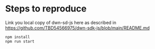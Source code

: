 # Steps to reproduce

Link you local copy of dwn-sd-js here as described  in https://github.com/TBD54566975/dwn-sdk-js/blob/main/README.md

```
npm install
npm run start
```